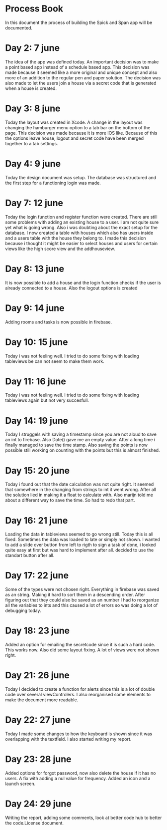 # Process Book

In this document the process of building the Spick and Span app will be documented.

# Day 2: 7 june
The idea of the app was defined today. An important decision was to make a point based app instead of a schedule based app. This decision was made because it seemed like a more original and unique concept and also more of an addition to the regular pen and paper solution. The decision was also made to let the users join a house via a secret code that is generated when a house is created.

# Day 3: 8 june
Today the layout was created in Xcode. A change in the layout was changing the hamburger menu option to a tab bar on the bottom of the page. This decision was made because it is more IOS like. Because of this the options leave house, logout and secret code have been merged together to a tab settings.

# Day 4: 9 june
Today the design document was setup. The database was structured and the first step for a functioning login was made.

# Day 7: 12 june
Today the login function and register function were created. There are still some problems with adding an existing house to a user. I am not quite sure yet what is going wrong. Also i was doubting about the exact setup for the database. I now created a table with houses which also has users inside and a users table with the house they belong to. I made this decision because i thought it might be easier to select houses and users for certain views like the high score view and the addhouseview.

# Day 8: 13 june
It is now possible to add a house and the login function checks if the user is already connected to a house. Also the logout options is created

# Day 9: 14 june
Adding rooms and tasks is now possible in firebase.

# Day 10: 15 june
Today i was not feeling well. I tried to do some fixing with loading tableviews be can not seem to make them work.

# Day 11: 16 june
Today i was not feeling well. I tried to do some fixing with loading tableviews again but not very succesfull.

# Day 14: 19 june
Today I struggels with saving a timestamp since you are not aloud to save an int to firebase. Also Date() gave me an empty value. After a long time i finally managed to save the time stamp. Also saving the points is now possible still working on counting with the points but this is almost finished.

# Day 15: 20 june
Today i found out that the date calculation was not quite right. It seemed that somewhere in the changing from strings to int it went wrong. After all the solution lied in making it a float to calculate with. Also marijn told me about a different way to save the time. So had to redo that part.

# Day 16: 21 june
Loading the data in tableviews seemed to go wrong still. Today this is all fixed. Sometimes the data was loaded to late or simply not shown. I wanted to add a slide over button from left to rigth to sign a task of done, i looked quite easy at first but was hard to implement after all. decided to use the standart button after all.

# Day 17: 22 june
Some of the types were not chosen right. Everything in firebase was saved as an string. Making it hard to sort them in a descending order. After figuring out that they could also be saved as an number I had to reorganize all the variables to ints and this caused a lot of errors so was doing a lot of debugging today.

# Day 18: 23 june
Added an option for emailing the secretcode since it is such a hard code. This works now. Also did some layout fixing. A lot of views were not shown right.

# Day 21: 26 june
Today I decided to create a function for alerts since this is a lot of double code over several viewControlers. I also reorganised some elements to make the document more readable.

# Day 22: 27 june
Today I made some changes to how the keyboard is shown since it was overlapping with the textfield. I also started writing my report.

# Day 23: 28 june
Added options for forgot password, now also delete the house if it has no users. A fix with adding a nul value for frequency. Added an icon and a launch screen.

# Day 24: 29 june
Writing the report, adding some comments, look at better code hub to better the code.License document. 
